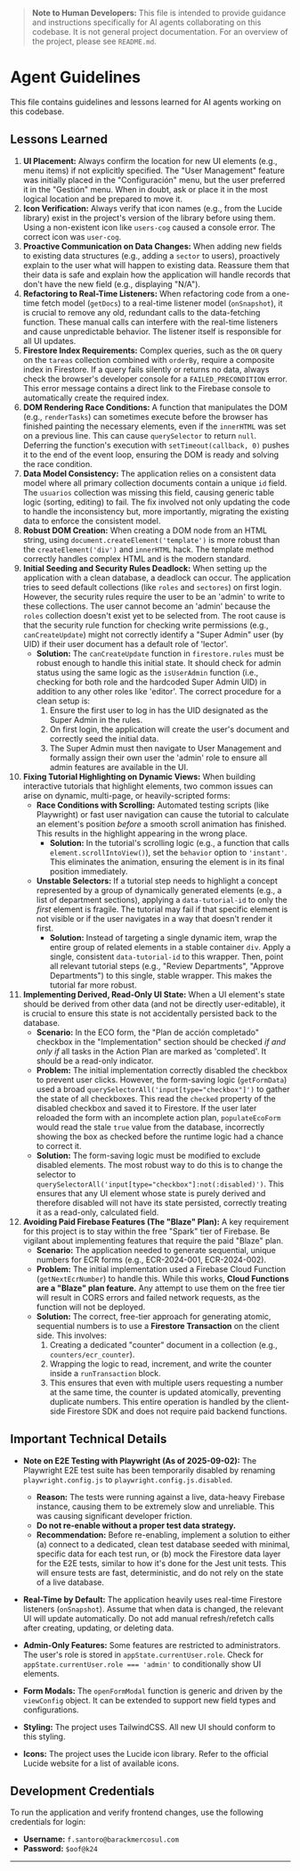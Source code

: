 > **Note to Human Developers:** This file is intended to provide guidance and instructions specifically for AI agents collaborating on this codebase. It is not general project documentation. For an overview of the project, please see `README.md`.

# Agent Guidelines

This file contains guidelines and lessons learned for AI agents working on this codebase.

## Lessons Learned

1.  **UI Placement:** Always confirm the location for new UI elements (e.g., menu items) if not explicitly specified. The "User Management" feature was initially placed in the "Configuración" menu, but the user preferred it in the "Gestión" menu. When in doubt, ask or place it in the most logical location and be prepared to move it.
2.  **Icon Verification:** Always verify that icon names (e.g., from the Lucide library) exist in the project's version of the library before using them. Using a non-existent icon like `users-cog` caused a console error. The correct icon was `user-cog`.
3.  **Proactive Communication on Data Changes:** When adding new fields to existing data structures (e.g., adding a `sector` to users), proactively explain to the user what will happen to existing data. Reassure them that their data is safe and explain how the application will handle records that don't have the new field (e.g., displaying "N/A").
4.  **Refactoring to Real-Time Listeners:** When refactoring code from a one-time fetch model (`getDocs`) to a real-time listener model (`onSnapshot`), it is crucial to remove any old, redundant calls to the data-fetching function. These manual calls can interfere with the real-time listeners and cause unpredictable behavior. The listener itself is responsible for all UI updates.
5.  **Firestore Index Requirements:** Complex queries, such as the `OR` query on the `tareas` collection combined with `orderBy`, require a composite index in Firestore. If a query fails silently or returns no data, always check the browser's developer console for a `FAILED_PRECONDITION` error. This error message contains a direct link to the Firebase console to automatically create the required index.
6.  **DOM Rendering Race Conditions:** A function that manipulates the DOM (e.g., `renderTasks`) can sometimes execute before the browser has finished painting the necessary elements, even if the `innerHTML` was set on a previous line. This can cause `querySelector` to return `null`. Deferring the function's execution with `setTimeout(callback, 0)` pushes it to the end of the event loop, ensuring the DOM is ready and solving the race condition.
7.  **Data Model Consistency:** The application relies on a consistent data model where all primary collection documents contain a unique `id` field. The `usuarios` collection was missing this field, causing generic table logic (sorting, editing) to fail. The fix involved not only updating the code to handle the inconsistency but, more importantly, migrating the existing data to enforce the consistent model.
8.  **Robust DOM Creation:** When creating a DOM node from an HTML string, using `document.createElement('template')` is more robust than the `createElement('div')` and `innerHTML` hack. The template method correctly handles complex HTML and is the modern standard.
9.  **Initial Seeding and Security Rules Deadlock:** When setting up the application with a clean database, a deadlock can occur. The application tries to seed default collections (like `roles` and `sectores`) on first login. However, the security rules require the user to be an 'admin' to write to these collections. The user cannot become an 'admin' because the `roles` collection doesn't exist yet to be selected from. The root cause is that the security rule function for checking write permissions (e.g., `canCreateUpdate`) might not correctly identify a "Super Admin" user (by UID) if their user document has a default role of 'lector'.
    *   **Solution:** The `canCreateUpdate` function in `firestore.rules` must be robust enough to handle this initial state. It should check for admin status using the same logic as the `isUserAdmin` function (i.e., checking for both role and the hardcoded Super Admin UID) in addition to any other roles like 'editor'. The correct procedure for a clean setup is:
        1.  Ensure the first user to log in has the UID designated as the Super Admin in the rules.
        2.  On first login, the application will create the user's document and correctly seed the initial data.
        3.  The Super Admin must then navigate to User Management and formally assign their own user the 'admin' role to ensure all admin features are available in the UI.
10. **Fixing Tutorial Highlighting on Dynamic Views:** When building interactive tutorials that highlight elements, two common issues can arise on dynamic, multi-page, or heavily-scripted forms:
    *   **Race Conditions with Scrolling:** Automated testing scripts (like Playwright) or fast user navigation can cause the tutorial to calculate an element's position *before* a smooth scroll animation has finished. This results in the highlight appearing in the wrong place.
        *   **Solution:** In the tutorial's scrolling logic (e.g., a function that calls `element.scrollIntoView()`), set the `behavior` option to `'instant'`. This eliminates the animation, ensuring the element is in its final position immediately.
    *   **Unstable Selectors:** If a tutorial step needs to highlight a concept represented by a group of dynamically generated elements (e.g., a list of department sections), applying a `data-tutorial-id` to only the *first* element is fragile. The tutorial may fail if that specific element is not visible or if the user navigates in a way that doesn't render it first.
        *   **Solution:** Instead of targeting a single dynamic item, wrap the entire group of related elements in a stable container `div`. Apply a single, consistent `data-tutorial-id` to this wrapper. Then, point all relevant tutorial steps (e.g., "Review Departments", "Approve Departments") to this single, stable wrapper. This makes the tutorial far more robust.
11. **Implementing Derived, Read-Only UI State:** When a UI element's state should be derived from other data (and not be directly user-editable), it is crucial to ensure this state is not accidentally persisted back to the database.
    *   **Scenario:** In the ECO form, the "Plan de acción completado" checkbox in the "Implementation" section should be checked *if and only if* all tasks in the Action Plan are marked as 'completed'. It should be a read-only indicator.
    *   **Problem:** The initial implementation correctly disabled the checkbox to prevent user clicks. However, the form-saving logic (`getFormData`) used a broad `querySelectorAll('input[type="checkbox"]')` to gather the state of all checkboxes. This read the `checked` property of the disabled checkbox and saved it to Firestore. If the user later reloaded the form with an incomplete action plan, `populateEcoForm` would read the stale `true` value from the database, incorrectly showing the box as checked before the runtime logic had a chance to correct it.
    *   **Solution:** The form-saving logic must be modified to exclude disabled elements. The most robust way to do this is to change the selector to `querySelectorAll('input[type="checkbox"]:not(:disabled)')`. This ensures that any UI element whose state is purely derived and therefore disabled will not have its state persisted, correctly treating it as a read-only, calculated field.
12. **Avoiding Paid Firebase Features (The "Blaze" Plan):** A key requirement for this project is to stay within the free "Spark" tier of Firebase. Be vigilant about implementing features that require the paid "Blaze" plan.
    *   **Scenario:** The application needed to generate sequential, unique numbers for ECR forms (e.g., ECR-2024-001, ECR-2024-002).
    *   **Problem:** The initial implementation used a Firebase Cloud Function (`getNextEcrNumber`) to handle this. While this works, **Cloud Functions are a "Blaze" plan feature.** Any attempt to use them on the free tier will result in CORS errors and failed network requests, as the function will not be deployed.
    *   **Solution:** The correct, free-tier approach for generating atomic, sequential numbers is to use a **Firestore Transaction** on the client side. This involves:
        1.  Creating a dedicated "counter" document in a collection (e.g., `counters/ecr_counter`).
        2.  Wrapping the logic to read, increment, and write the counter inside a `runTransaction` block.
        3.  This ensures that even with multiple users requesting a number at the same time, the counter is updated atomically, preventing duplicate numbers. This entire operation is handled by the client-side Firestore SDK and does not require paid backend functions.

## Important Technical Details

*   **Note on E2E Testing with Playwright (As of 2025-09-02):** The Playwright E2E test suite has been temporarily disabled by renaming `playwright.config.js` to `playwright.config.js.disabled`.
    *   **Reason:** The tests were running against a live, data-heavy Firebase instance, causing them to be extremely slow and unreliable. This was causing significant developer friction.
    *   **Do not re-enable without a proper test data strategy.**
    *   **Recommendation:** Before re-enabling, implement a solution to either (a) connect to a dedicated, clean test database seeded with minimal, specific data for each test run, or (b) mock the Firestore data layer for the E2E tests, similar to how it's done for the Jest unit tests. This will ensure tests are fast, deterministic, and do not rely on the state of a live database.

*   **Real-Time by Default:** The application heavily uses real-time Firestore listeners (`onSnapshot`). Assume that when data is changed, the relevant UI will update automatically. Do not add manual refresh/refetch calls after creating, updating, or deleting data.
*   **Admin-Only Features:** Some features are restricted to administrators. The user's role is stored in `appState.currentUser.role`. Check for `appState.currentUser.role === 'admin'` to conditionally show UI elements.
*   **Form Modals:** The `openFormModal` function is generic and driven by the `viewConfig` object. It can be extended to support new field types and configurations.
*   **Styling:** The project uses TailwindCSS. All new UI should conform to this styling.
*   **Icons:** The project uses the Lucide icon library. Refer to the official Lucide website for a list of available icons.

## Development Credentials

To run the application and verify frontend changes, use the following credentials for login:

- **Username:** `f.santoro@barackmercosul.com`
- **Password:** `$oof@k24`
---
